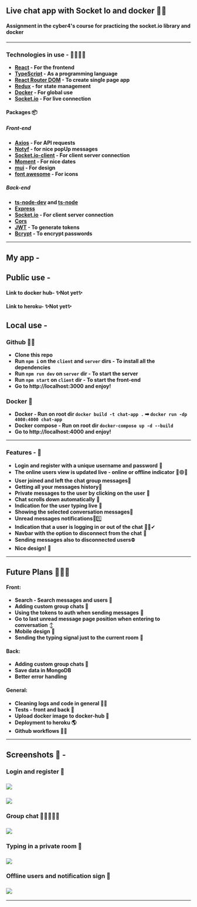 ## Live chat app with Socket Io and docker 💬🐋

#### Assignment in the cyber4's course for practicing the socket.io library and docker

---

### Technologies in use - 👩‍💻👨‍💻

- **[React](https://reactjs.org/) - For the frontend**
- **[TypeScript](https://www.typescriptlang.org/) - As a programming language**
- **[React Router DOM](https://www.npmjs.com/package/react-router-dom) - To create single page app**
- **[Redux](https://redux.js.org/) - for state management**
- **[Docker](https://www.docker.com/) - For global use**
- **[Socket.io](https://socket.io/) - For live connection**

#### Packages 📦

##### Front-end

- **[Axios](https://www.npmjs.com/package/axios) - For API requests**
- **[Notyf](https://www.npmjs.com/package/notyf) - for nice popUp messages**
- **[Socket.io-client](https://socket.io/docs/v4/client-api/) - For client server connection**
- **[Moment](https://momentjs.com/) - For nice dates**
- **[mui](https://mui.com/) - For design**
- **[font awesome](https://fontawesome.com/icons/user?s=solid) - For icons**

##### Back-end

- **[ts-node-dev](https://www.npmjs.com/package/ts-node-dev) and [ts-node](https://www.npmjs.com/package/ts-node)**
- **[Express](https://www.npmjs.com/package/express)**
- **[Socket.io](https://socket.io/) - For client server connection**
- **[Cors](https://www.npmjs.com/package/cors)**
- **[JWT](https://jwt.io/) - To generate tokens**
- **[Bcrypt](https://www.npmjs.com/package/bcrypt) - To encrypt passwords**

---

## My app -

## Public use -

<!-- [Dockerhub-ramab2108/socket-chat](https://hub.docker.com/repository/docker/ramab2108/socket-chat) -->

#### Link to docker hub- ✨Not yet✨

#### Link to heroku- ✨Not yet✨

## Local use -

### Github 🐱‍👤

- **Clone this repo**
- **Run `npm i` on the `client` and `server` dirs - To install all the dependencies**
- **Run `npm run dev` on `server` dir - To start the server**
- **Run `npm start` on `client` dir - To start the front-end**
- **Go to http://localhost:3000 and enjoy!**

### Docker 🐋

- **Docker - Run on root dir `docker build -t chat-app .` ➡ `docker run -dp 4000:4000 chat-app`**
- **Docker compose - Run on root dir `docker-compose up -d --build`**
- **Go to http://localhost:4000 and enjoy!**

---

### Features - 💫

- **Login and register with a unique username and password** 👤
- **The online users view is updated live - online or offline indicator** 🔴🟢👥
- **User joined and left the chat group messages**🚪
- **Getting all your messages history**📅
- **Private messages to the user by clicking on the user** 🔏
- **Chat scrolls down automatically** 🔽
- **Indication for the user typing live** 💬
- **Showing the selected conversation messages**👥
- **Unread messages notifications**🔴1️⃣
- **Indication that a user is logging in or out of the chat** 👤❌✔
- **Navbar with the option to disconnect from the chat** 🚪
- **Sending messages also to disconnected users**⛔
- **Nice design!** 💅

---

## Future Plans 📅👩‍🚀

#### Front:

- **Search - Search messages and users 🔎**
- **Adding custom group chats 👥**
- **Using the tokens to auth when sending messages** 🚫
- **Go to last unread message page position when entering to conversation** ↕
- **Mobile design** 📱
- **Sending the typing signal just to the current room** 💬

#### Back:

- **Adding custom group chats 👥**
- **Save data in MongoDB**
- **Better error handling**

#### General:

- **Cleaning logs and code in general 🧹🧼**
- **Tests - front and back 💯**
- **Upload docker image to docker-hub 🐳**
- **Deployment to heroku 🌎**
- **Github workflows 🐱‍💻**

---

## Screenshots 📸 -

### Login and register 🔐

### <img src="./README-PICS/login.png"/>

### <img src="./README-PICS/register.png"/>

### Group chat 👩‍🦰🧑👨‍🦱

### <img src="./README-PICS/group-chat.png"/>

### Typing in a private room 🤫

### <img src="./README-PICS/typing.png"/>

### Offline users and notification sign 🔴

### <img src="./README-PICS/offline-user.png"/>

---
